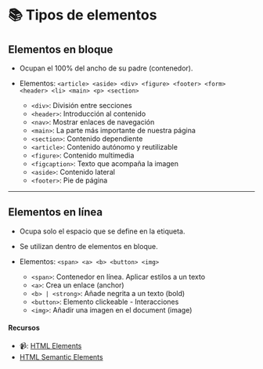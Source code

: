 # 📚 Tipos de elementos 

## Elementos en bloque

- Ocupan el 100% del ancho de su padre (contenedor).
- Elementos: `<article> <aside> <div> <figure> <footer> <form> <header> <li> <main> <p> <section>`

    - `<div>`: División entre secciones
    - `<header>`: Introducción al contenido
    - `<nav>`: Mostrar enlaces de navegación
    - `<main>`: La parte más importante de nuestra página
    - `<section>`: Contenido dependiente
    - `<article>`: Contenido autónomo y reutilizable
    - `<figure>`: Contenido multimedia
    - `<figcaption>`: Texto que acompaña la imagen
    - `<aside>`: Contenido lateral
    - `<footer>`: Pie de página

---

## Elementos en línea

- Ocupa solo el espacio que se define en la etiqueta.
- Se utilizan dentro de elementos en bloque.
- Elementos: `<span> <a> <b> <button> <img>`

    - `<span>`: Contenedor en línea. Aplicar estilos a un texto
    - `<a>`: Crea un enlace (anchor)
    - `<b> | <strong>`: Añade negrita a un texto (bold)
    - `<button>`: Elemento clickeable - Interacciones
    - `<img>`: Añadir una imagen en el document (image)

#### Recursos
- 📹: [HTML Elements](https://www.youtube.com/watch?v=hbgFGmOMWiY)
- [HTML Semantic Elements](https://github.com/jujogi/dmi-web/blob/master/html/examples/03-html-elements.html)
